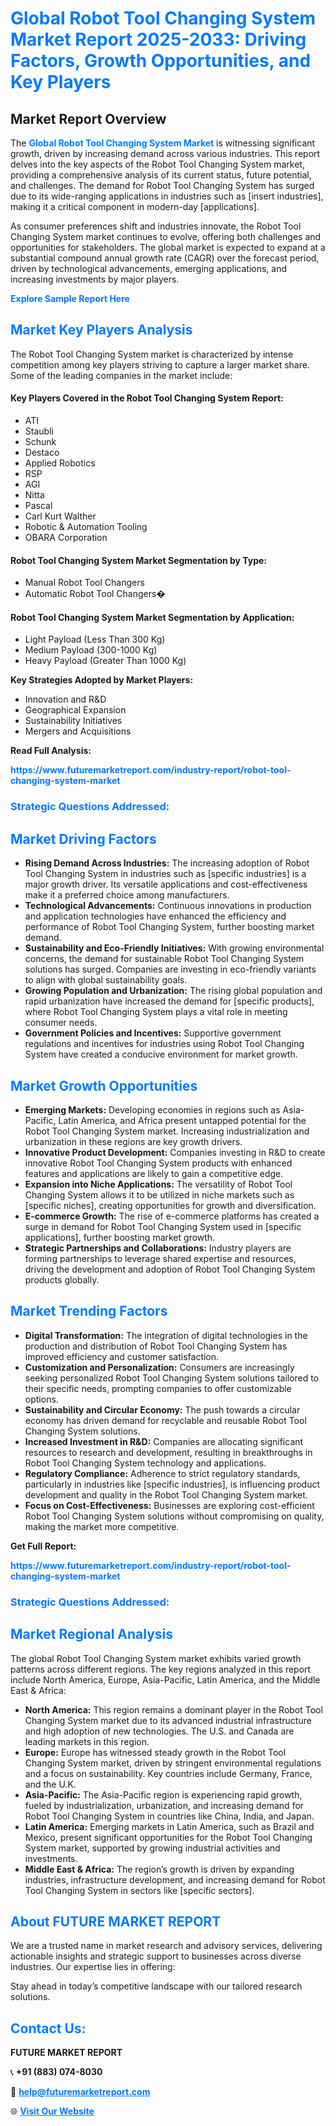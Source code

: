 <h1 style="color: #007BFF;">Global Robot Tool Changing System Market Report 2025-2033: Driving Factors, Growth Opportunities, and Key Players</h1>

<section id="overview">
<h2>Market Report Overview</h2>
<p>The <a href="https://www.futuremarketreport.com/industry-report/robot-tool-changing-system-market" style="color: #007BFF; text-decoration: none;"><strong>Global Robot Tool Changing System Market</strong></a> is witnessing significant growth, driven by increasing demand across various industries. This report delves into the key aspects of the Robot Tool Changing System market, providing a comprehensive analysis of its current status, future potential, and challenges. The demand for Robot Tool Changing System has surged due to its wide-ranging applications in industries such as [insert industries], making it a critical component in modern-day [applications].</p>
<p>As consumer preferences shift and industries innovate, the Robot Tool Changing System market continues to evolve, offering both challenges and opportunities for stakeholders. The global market is expected to expand at a substantial compound annual growth rate (CAGR) over the forecast period, driven by technological advancements, emerging applications, and increasing investments by major players.</p>
</section>

<section id="overview">
<p><a href="https://www.futuremarketreport.com/request-sample/reportId=103098" style="color: #007BFF; text-decoration: none;"><strong>Explore Sample Report Here</strong></a></p>
</section>

<section id="key-players">
<h2 style="color: #007BFF;">Market Key Players Analysis</h2>
<p>The Robot Tool Changing System market is characterized by intense competition among key players striving to capture a larger market share. Some of the leading companies in the market include:</p>
<h4>Key Players Covered in the Robot Tool Changing System Report:</h4>
<ul><li>ATI</li><li>Staubli</li><li>Schunk</li><li>Destaco</li><li>Applied Robotics</li><li>RSP</li><li>AGI</li><li>Nitta</li><li>Pascal</li><li>Carl Kurt Walther</li><li>Robotic &amp; Automation Tooling</li><li>OBARA Corporation</li></ul>
<h4>Robot Tool Changing System Market Segmentation by Type:</h4>
<ul><li>Manual Robot Tool Changers</li><li>Automatic Robot Tool Changers�</li></ul>

<h4>Robot Tool Changing System Market Segmentation by Application:</h4>
<ul><li>Light Payload (Less Than 300 Kg)</li><li>Medium Payload (300-1000 Kg)</li><li>Heavy Payload (Greater Than 1000 Kg)</li></ul>
<p><strong>Key Strategies Adopted by Market Players:</strong></p>
<ul>
<li>Innovation and R&D</li>
<li>Geographical Expansion</li>
<li>Sustainability Initiatives</li>
<li>Mergers and Acquisitions</li>
</ul>
</section>

<section>
<p><strong>Read Full Analysis: </strong></p><a href="https://www.futuremarketreport.com/industry-report/robot-tool-changing-system-market" style="color: #007BFF; text-decoration: none;"><strong>https://www.futuremarketreport.com/industry-report/robot-tool-changing-system-market</strong></a>
<h3 style="color: #007BFF;">Strategic Questions Addressed:</h3>
</section>

<section id="driving-factors">
<h2 style="color: #007BFF;">Market Driving Factors</h2>
<ul>
<li><strong>Rising Demand Across Industries:</strong> The increasing adoption of Robot Tool Changing System in industries such as [specific industries] is a major growth driver. Its versatile applications and cost-effectiveness make it a preferred choice among manufacturers.</li>
<li><strong>Technological Advancements:</strong> Continuous innovations in production and application technologies have enhanced the efficiency and performance of Robot Tool Changing System, further boosting market demand.</li>
<li><strong>Sustainability and Eco-Friendly Initiatives:</strong> With growing environmental concerns, the demand for sustainable Robot Tool Changing System solutions has surged. Companies are investing in eco-friendly variants to align with global sustainability goals.</li>
<li><strong>Growing Population and Urbanization:</strong> The rising global population and rapid urbanization have increased the demand for [specific products], where Robot Tool Changing System plays a vital role in meeting consumer needs.</li>
<li><strong>Government Policies and Incentives:</strong> Supportive government regulations and incentives for industries using Robot Tool Changing System have created a conducive environment for market growth.</li>
</ul>
</section>

<section id="growth-opportunities">
<h2 style="color: #007BFF;">Market Growth Opportunities</h2>
<ul>
<li><strong>Emerging Markets:</strong> Developing economies in regions such as Asia-Pacific, Latin America, and Africa present untapped potential for the Robot Tool Changing System market. Increasing industrialization and urbanization in these regions are key growth drivers.</li>
<li><strong>Innovative Product Development:</strong> Companies investing in R&D to create innovative Robot Tool Changing System products with enhanced features and applications are likely to gain a competitive edge.</li>
<li><strong>Expansion into Niche Applications:</strong> The versatility of Robot Tool Changing System allows it to be utilized in niche markets such as [specific niches], creating opportunities for growth and diversification.</li>
<li><strong>E-commerce Growth:</strong> The rise of e-commerce platforms has created a surge in demand for Robot Tool Changing System used in [specific applications], further boosting market growth.</li>
<li><strong>Strategic Partnerships and Collaborations:</strong> Industry players are forming partnerships to leverage shared expertise and resources, driving the development and adoption of Robot Tool Changing System products globally.</li>
</ul>
</section>

<section id="trending-factors">
<h2 style="color: #007BFF;">Market Trending Factors</h2>
<ul>
<li><strong>Digital Transformation:</strong> The integration of digital technologies in the production and distribution of Robot Tool Changing System has improved efficiency and customer satisfaction.</li>
<li><strong>Customization and Personalization:</strong> Consumers are increasingly seeking personalized Robot Tool Changing System solutions tailored to their specific needs, prompting companies to offer customizable options.</li>
<li><strong>Sustainability and Circular Economy:</strong> The push towards a circular economy has driven demand for recyclable and reusable Robot Tool Changing System solutions.</li>
<li><strong>Increased Investment in R&D:</strong> Companies are allocating significant resources to research and development, resulting in breakthroughs in Robot Tool Changing System technology and applications.</li>
<li><strong>Regulatory Compliance:</strong> Adherence to strict regulatory standards, particularly in industries like [specific industries], is influencing product development and quality in the Robot Tool Changing System market.</li>
<li><strong>Focus on Cost-Effectiveness:</strong> Businesses are exploring cost-efficient Robot Tool Changing System solutions without compromising on quality, making the market more competitive.</li>
</ul>
</section>

<section>
<p><strong>Get Full Report: </strong></p><a href="https://www.futuremarketreport.com/industry-report/robot-tool-changing-system-market" style="color: #007BFF; text-decoration: none;"><strong>https://www.futuremarketreport.com/industry-report/robot-tool-changing-system-market</strong></a>
<h3 style="color: #007BFF;">Strategic Questions Addressed:</h3>
</section>


<section id="regional-analysis">
<h2 style="color: #007BFF;">Market Regional Analysis</h2>
<p>The global Robot Tool Changing System market exhibits varied growth patterns across different regions. The key regions analyzed in this report include North America, Europe, Asia-Pacific, Latin America, and the Middle East & Africa:</p>
<ul>
<li><strong>North America:</strong> This region remains a dominant player in the Robot Tool Changing System market due to its advanced industrial infrastructure and high adoption of new technologies. The U.S. and Canada are leading markets in this region.</li>
<li><strong>Europe:</strong> Europe has witnessed steady growth in the Robot Tool Changing System market, driven by stringent environmental regulations and a focus on sustainability. Key countries include Germany, France, and the U.K.</li>
<li><strong>Asia-Pacific:</strong> The Asia-Pacific region is experiencing rapid growth, fueled by industrialization, urbanization, and increasing demand for Robot Tool Changing System in countries like China, India, and Japan.</li>
<li><strong>Latin America:</strong> Emerging markets in Latin America, such as Brazil and Mexico, present significant opportunities for the Robot Tool Changing System market, supported by growing industrial activities and investments.</li>
<li><strong>Middle East & Africa:</strong> The region’s growth is driven by expanding industries, infrastructure development, and increasing demand for Robot Tool Changing System in sectors like [specific sectors].</li>
</ul>
</section>

<footer>
<h2 style="color: #007BFF;">About FUTURE MARKET REPORT</h2>
<p>We are a trusted name in market research and advisory services, delivering actionable insights and strategic support to businesses across diverse industries. Our expertise lies in offering:</p>

<p>Stay ahead in today’s competitive landscape with our tailored research solutions.</p>

<h2 style="color: #007BFF;">Contact Us:</h2>
<p><strong>FUTURE MARKET REPORT</strong></p>
<p>📞 <strong>+91 (883) 074-8030</strong></p>
<p>📧 <strong><a href="mailto:help@futuremarketreport.com" style="color: #007BFF;">help@futuremarketreport.com</a></strong></p>
<p>🌐 <strong><a href="https://www.futuremarketreport.com/" style="color: #007BFF;">Visit Our Website</a></strong></p>
</footer>